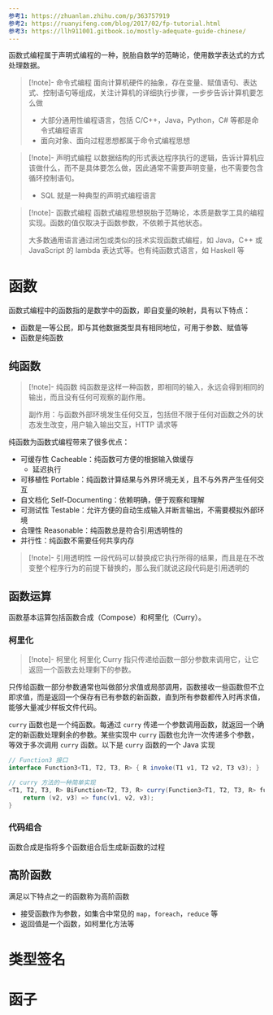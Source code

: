 ```yaml
---
参考1: https://zhuanlan.zhihu.com/p/363757919
参考2: https://ruanyifeng.com/blog/2017/02/fp-tutorial.html
参考3: https://llh911001.gitbook.io/mostly-adequate-guide-chinese/
---
```

函数式编程属于声明式编程的一种，脱胎自数学的范畴论，使用数学表达式的方式处理数据。

> [!note]- 命令式编程
> 面向计算机硬件的抽象，存在变量、赋值语句、表达式、控制语句等组成，关注计算机的详细执行步骤，一步步告诉计算机要怎么做
> - 大部分通用性编程语言，包括 C/C++，Java，Python，C# 等都是命令式编程语言
> - 面向对象、面向过程思想都属于命令式编程思想

> [!note]- 声明式编程
> 以数据结构的形式表达程序执行的逻辑，告诉计算机应该做什么，而不是具体要怎么做，因此通常不需要声明变量，也不需要包含循环控制语句。
> - SQL 就是一种典型的声明式编程语言

> [!note]- 函数式编程
> 函数式编程思想脱胎于范畴论，本质是数学工具的编程实现。函数的值仅取决于函数参数，不依赖于其他状态。
> 
> 大多数通用语言通过闭包或类似的技术实现函数式编程，如 Java，C++ 或 JavaScript 的 lambda 表达式等。也有纯函数式语言，如 Haskell 等
# 函数

函数式编程中的函数指的是数学中的函数，即自变量的映射，具有以下特点：
- 函数是一等公民，即与其他数据类型具有相同地位，可用于参数、赋值等
- 函数是纯函数
## 纯函数

> [!note]- 纯函数
> 纯函数是这样一种函数，即相同的输入，永远会得到相同的输出，而且没有任何可观察的副作用。
> 
> 副作用：与函数外部环境发生任何交互，包括但不限于任何对函数之外的状态发生改变，用户输入输出交互，HTTP 请求等

纯函数为函数式编程带来了很多优点：
- 可缓存性 Cacheable：纯函数可方便的根据输入做缓存
	- 延迟执行
- 可移植性 Portable：纯函数计算结果与外界环境无关，且不与外界产生任何交互
- 自文档化 Self-Documenting：依赖明确，便于观察和理解
- 可测试性 Testable：允许方便的自动生成输入并断言输出，不需要模拟外部环境
- 合理性 Reasonable：纯函数总是符合引用透明性的
- 并行性：纯函数不需要任何共享内存

> [!note]- 引用透明性
> 一段代码可以替换成它执行所得的结果，而且是在不改变整个程序行为的前提下替换的，那么我们就说这段代码是引用透明的
## 函数运算

函数基本运算包括函数合成（Compose）和柯里化（Curry）。
### 柯里化

> [!note]- 柯里化
> 柯里化 Curry 指只传递给函数一部分参数来调用它，让它返回一个函数去处理剩下的参数。

只传给函数一部分参数通常也叫做部分求值或局部调用，函数接收一些函数但不立即求值，而是返回一个保存有已有参数的新函数，直到所有参数都传入时再求值，能够大量减少样板文件代码。

`curry` 函数也是一个纯函数。每通过 `curry` 传递一个参数调用函数，就返回一个确定的新函数处理剩余的参数。某些实现中 `curry` 函数也允许一次传递多个参数，等效于多次调用 `curry` 函数。以下是 `curry` 函数的一个 Java 实现

```java
// Function3 接口
interface Function3<T1, T2, T3, R> { R invoke(T1 v1, T2 v2, T3 v3); }

// curry 方法的一种简单实现
<T1, T2, T3, R> BiFunction<T2, T3, R> curry(Function3<T1, T2, T3, R> func, T1 v1) {
    return (v2, v3) => func(v1, v2, v3);
}
```
### 代码组合

函数合成是指将多个函数组合后生成新函数的过程
## 高阶函数

满足以下特点之一的函数称为高阶函数
- 接受函数作为参数，如集合中常见的 `map`，`foreach`，`reduce` 等
- 返回值是一个函数，如柯里化方法等
# 类型签名
# 函子